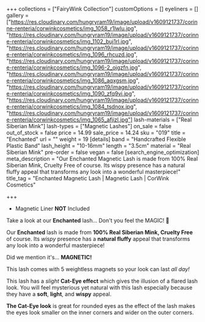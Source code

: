 +++
collections = ["FairyWink Collection"]
customOptions = []
eyeliners = []
gallery = ["https://res.cloudinary.com/hungryram19/image/upload/v1609121737/corinne-renteria/corwinkcosmetics/img_1058_r1lwlu.jpg", "https://res.cloudinary.com/hungryram19/image/upload/v1609121737/corinne-renteria/corwinkcosmetics/img_1102_buj1rl.jpg", "https://res.cloudinary.com/hungryram19/image/upload/v1609121737/corinne-renteria/corwinkcosmetics/img_1096_rhcuzd.jpg", "https://res.cloudinary.com/hungryram19/image/upload/v1609121737/corinne-renteria/corwinkcosmetics/img_1096-2_ojgzfn.jpg", "https://res.cloudinary.com/hungryram19/image/upload/v1609121737/corinne-renteria/corwinkcosmetics/img_1086_aqxgsm.jpg", "https://res.cloudinary.com/hungryram19/image/upload/v1609121737/corinne-renteria/corwinkcosmetics/img_1090_zfq9vi.jpg", "https://res.cloudinary.com/hungryram19/image/upload/v1609121737/corinne-renteria/corwinkcosmetics/img_1084_tsdnox.jpg", "https://res.cloudinary.com/hungryram19/image/upload/v1609121737/corinne-renteria/corwinkcosmetics/img_1065_afjizl.jpg"]
lash-materials = ["Real Siberian Mink"]
lash-types = ["Magnetic Lashes"]
on_sale = false
out_of_stock = false
price = 14.99
sale_price = 14.24
sku = "019"
title = "Enchanted"
url = ""
weight = 19
[details]
band = "Handcrafted Flexible Plastic Band"
lash_height = "10-16mm"
length = "3.5cm"
material = "Real Siberian Mink"
pre-order = false
vegan = false
[search_engine_optimization]
meta_description = "Our Enchanted Magnetic Lash is made from 100% Real Siberian Mink, Cruelty Free of course. Its wispy presence has a natural fluffy appeal that transforms any look into a wonderful masterpiece!"
title_tag = "Enchanted Magnetic Lash | Magnetic Lash | CorWink Cosmetics"

+++
* Magnetic Liner **NOT** Included

Take a look at our **Enchanted** lash... Don't you feel the MAGIC! 💫

Our **Enchanted** lash is made from **100% Real Siberian Mink, Cruelty Free** of course. Its _wispy_ presence has a **natural fluffy** appeal that transforms any look into a wonderful masterpiece!

Did we mention it's... **MAGNETIC!**

This lash comes with 5 weightless magnets so your look can last _all day!_

This lash has a _slight_ **Cat-Eye effect** which gives the illusion of a flared lash look. You will feel mysterious yet natural with this lash especially because they have a **soft**, **light**, and **wispy** appeal.

**The Cat-Eye look** is great for rounded eyes as the effect of the lash makes the eyes look smaller on the inner corners and wider on the outer corners.